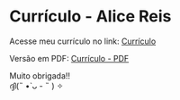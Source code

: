 # Currículo - Alice Reis  

Acesse meu currículo no link: [Currículo](https://alicwyz.github.io/cv/)

Versão em PDF: [Currículo - PDF](cv.pdf)

Muito obrigada!!  
ദ്ദി(˵ •̀ ᴗ - ˵ ) ✧
